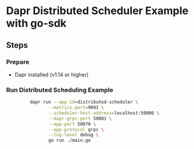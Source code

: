# Dapr Distributed Scheduler Example with go-sdk

## Steps

### Prepare

- Dapr installed (v1.14 or higher)

### Run Distributed Scheduling Example

<!-- STEP
name: Run Distributed Scheduling Example
output_match_mode: substring
expected_stdout_lines:
  - 'Scheduler stream connected'
  - 'schedulejob - success'
  - 'job 0 received'
  - 'payload: {db-backup {my-prod-db /backup-dir}}'
  - 'job 1 received'
  - 'payload: {db-backup {my-prod-db /backup-dir}}'
  - 'job 2 received'
  - 'payload: {db-backup {my-prod-db /backup-dir}}'
  - 'getjob - resp: &{prod-db-backup @every 1s 10   value:"{\"task\":\"db-backup\",\"metadata\":{\"db_name\":\"my-prod-db\",\"backup_location\":\"/backup-dir\"}}"}'
  - 'deletejob - success'

background: true
sleep: 30

-->

```bash
         dapr run --app-id=distributed-scheduler \
                --metrics-port=9091 \
                --scheduler-host-address=localhost:50006 \
                --dapr-grpc-port 50001 \
                --app-port 50070 \
                --app-protocol grpc \
                --log-level debug \
                go run ./main.go

```

<!-- END_STEP -->
